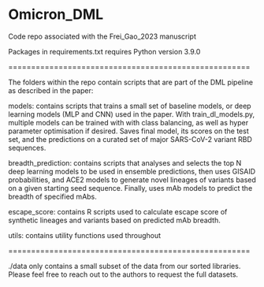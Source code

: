 # Omicron_DML
Code repo associated with the Frei_Gao_2023 manuscript

Packages in requirements.txt requires Python version 3.9.0

=====================================================

The folders within the repo contain scripts that are part of the DML pipeline as described in the paper:

models: contains scripts that trains a small set of baseline models, or deep learning models (MLP and CNN) used in the paper. With train_dl_models.py, multiple models can be trained with with class balancing, as well as hyper parameter optimisation if desired. Saves final model, its scores on the test set, and the predictions on a curated set of major SARS-CoV-2 variant RBD sequences.  

breadth_prediction: contains scripts that analyses and selects the top N deep learning models to be used in ensemble predictions, then uses GISAID probabilities, and ACE2 models to generate novel lineages of variants based on a given starting seed sequence. Finally, uses mAb models to predict the breadth of specified mAbs. 

escape_score: contains R scripts used to calculate escape score of synthetic lineages and variants based on predicted mAb breadth.

utils: contains utility functions used throughout

=====================================================

./data only contains a small subset of the data from our sorted libraries. Please feel free to reach out to the authors to request the full datasets.
